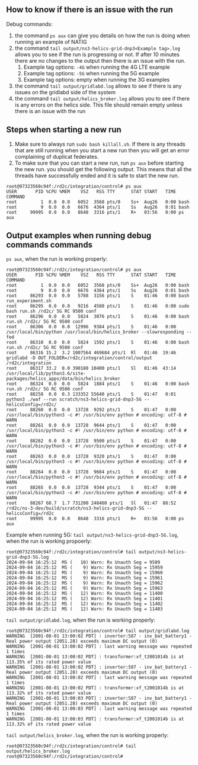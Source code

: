 ## How to know if there is an issue with the run

Debug commands:

1. the command ` ps aux ` can give you details on how the run is doing when running an example of NATIG
2. the command ` tail output/ns3-helics-grid-dnp3<Example tag>.log ` allows you to see if the run is progressing or not. If after 10 minutes there are no changes to the output then there is an issue with the run. 
    1. Example tag options: ` -4G ` when running the 4G LTE example
    2. Example tag options: ` -5G ` when running the 5G example
    3. Example tag options: empty when running the 3G examples
3. the command ` tail output/gridlabd.log ` allows to see if there is any issues on the gridlabd side of the system
4. the command ` tail output/helics_broker.log ` allows you to see if there is any errors on the helics side. This file should remain empty unless there is an issue with the run

## Steps when starting a new run

1. Make sure to always run ` sudo bash killall.sh `. If there is any threads that are still running when you start a new run then you will get an error complaining of duplicat federates. 
2. To make sure that you can start a new run, run ` ps aux ` before starting the new run. you should get the following output. This means that all the threads have successfully ended and it is safe to start the new run.

```
root@97323560c94f:/rd2c/integration/control# ps aux
USER       PID %CPU %MEM    VSZ   RSS TTY      STAT START   TIME COMMAND
root         1  0.0  0.0   6052  3568 pts/0    Ss+  Aug26   0:00 bash
root         9  0.0  0.0   6676  4364 pts/1    Ss   Aug26   0:01 bash
root     99995  0.0  0.0   8648  3316 pts/1    R+   03:56   0:00 ps aux
```

## Output examples when running debug commands commands

` ps aux `, when the run is working properly:

```
root@97323560c94f:/rd2c/integration/control# ps aux
USER       PID %CPU %MEM    VSZ   RSS TTY      STAT START   TIME COMMAND
root         1  0.0  0.0   6052  3568 pts/0    Ss+  Aug26   0:00 bash
root         9  0.0  0.0   6676  4364 pts/1    Ss   Aug26   0:01 bash
root     86293  0.0  0.0   5788  3156 pts/1    S    01:46   0:00 bash run_experiment.sh
root     86295  0.0  0.0   9216  4588 pts/1    S    01:46   0:00 sudo bash run.sh /rd2c/ 5G RC 9500 conf
root     86296  0.0  0.0   5824  3076 pts/1    S    01:46   0:00 bash run.sh /rd2c/ 5G RC 9500 conf
root     86306  0.0  0.0  12996  9384 pts/1    S    01:46   0:00 /usr/local/bin/python /usr/local/bin/helics_broker --slowresponding --fed
root     86310  0.0  0.0   5824  1592 pts/1    S    01:46   0:00 bash run.sh /rd2c/ 5G RC 9500 conf
root     86316 15.2  3.2 1007564 469684 pts/1  Rl   01:46  19:46 gridlabd -D OUT_FOLDER=/rd2c/integration/control/output /rd2c/integration
root     86317 33.2  0.0 390188 10400 pts/1    Sl   01:46  43:14 /usr/local/lib/python3.6/site-packages/helics_apps/data/bin/helics_broker
root     86324  0.0  0.0   5824  1884 pts/1    S    01:46   0:00 bash run.sh /rd2c/ 5G RC 9500 conf
root     88258  0.0  0.3 133352 55640 pts/1    S    01:47   0:01 python3 ./waf --run scratch/ns3-helics-grid-dnp3-5G --helicsConfig=/rd2c/
root     88260  0.0  0.0  13728  9292 pts/1    S    01:47   0:00 /usr/local/bin/python3 -c #! /usr/bin/env python # encoding: utf-8 # WARN
root     88261  0.0  0.0  13728  9644 pts/1    S    01:47   0:00 /usr/local/bin/python3 -c #! /usr/bin/env python # encoding: utf-8 # WARN
root     88262  0.0  0.0  13728  9500 pts/1    S    01:47   0:00 /usr/local/bin/python3 -c #! /usr/bin/env python # encoding: utf-8 # WARN
root     88263  0.0  0.0  13728  9320 pts/1    S    01:47   0:00 /usr/local/bin/python3 -c #! /usr/bin/env python # encoding: utf-8 # WARN
root     88264  0.0  0.0  13728  9604 pts/1    S    01:47   0:00 /usr/local/bin/python3 -c #! /usr/bin/env python # encoding: utf-8 # WARN
root     88265  0.0  0.0  13728  9344 pts/1    S    01:47   0:00 /usr/local/bin/python3 -c #! /usr/bin/env python # encoding: utf-8 # WARN
root     88267 68.7  1.7 731200 248460 pts/1   Sl   01:47  88:52 /rd2c/ns-3-dev/build/scratch/ns3-helics-grid-dnp3-5G --helicsConfig=/rd2c
root     99995  0.0  0.0   8648  3316 pts/1    R+   03:56   0:00 ps aux
```

Example when running 5G: ` tail output/ns3-helics-grid-dnp3-5G.log `, when the run is working propoerly:

```
root@97323560c94f:/rd2c/integration/control# tail output/ns3-helics-grid-dnp3-5G.log 
2024-09-04 16:25:12  MS (   10) Warn: Rx Unauth Seg = 9589
2024-09-04 16:25:12  MS (    9) Warn: Rx Unauth Seg = 15959
2024-09-04 16:25:12  MS (    9) Warn: Rx Unauth Seg = 15960
2024-09-04 16:25:12  MS (    9) Warn: Rx Unauth Seg = 15961
2024-09-04 16:25:12  MS (    9) Warn: Rx Unauth Seg = 15962
2024-09-04 16:25:12  MS (    9) Warn: Rx Unauth Seg = 15963
2024-09-04 16:25:12  MS (   12) Warn: Rx Unauth Seg = 11400
2024-09-04 16:25:12  MS (   12) Warn: Rx Unauth Seg = 11401
2024-09-04 16:25:12  MS (   12) Warn: Rx Unauth Seg = 11402
2024-09-04 16:25:12  MS (   12) Warn: Rx Unauth Seg = 11403
```

` tail output/gridlabd.log `, when the run is working properly:

```
root@97323560c94f:/rd2c/integration/control# tail output/gridlabd.log 
WARNING  [2001-08-01 13:00:02 PDT] : inverter:587 - inv_bat_battery1 - Real power output (2051.28) exceeds maximum DC output (0)
WARNING  [2001-08-01 13:00:02 PDT] : last warning message was repeated 1 times
WARNING  [2001-08-01 13:00:02 PDT] : transformer:xf_t2001014b is at 113.35% of its rated power value
WARNING  [2001-08-01 13:00:02 PDT] : inverter:587 - inv_bat_battery1 - Real power output (2051.28) exceeds maximum DC output (0)
WARNING  [2001-08-01 13:00:02 PDT] : last warning message was repeated 1 times
WARNING  [2001-08-01 13:00:02 PDT] : transformer:xf_t2001014b is at 113.32% of its rated power value
WARNING  [2001-08-01 13:00:03 PDT] : inverter:587 - inv_bat_battery1 - Real power output (2051.28) exceeds maximum DC output (0)
WARNING  [2001-08-01 13:00:03 PDT] : last warning message was repeated 1 times
WARNING  [2001-08-01 13:00:03 PDT] : transformer:xf_t2001014b is at 113.32% of its rated power value
```

` tail output/helics_broker.log `, when the run is working properly:

```
root@97323560c94f:/rd2c/integration/control# tail output/helics_broker.log 
root@97323560c94f:/rd2c/integration/control#
```
